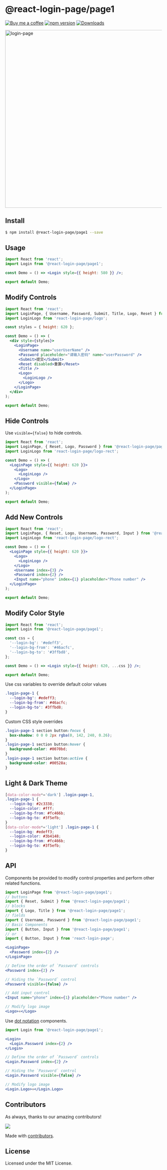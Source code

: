 # @react-login-page/page1

[![Buy me a coffee](https://img.shields.io/badge/Buy%20me%20a%20coffee-048754?logo=buymeacoffee)](https://jaywcjlove.github.io/#/sponsor)
[![npm version](https://img.shields.io/npm/v/@react-login-page/page1.svg)](https://www.npmjs.com/package/@react-login-page/page1)
[![Downloads](https://img.shields.io/npm/dm/@react-login-page/page1.svg?style=flat)](https://www.npmjs.com/package/@react-login-page/page1)

<!--rehype:ignore:start-->
<a href="https://uiwjs.github.io/react-login-page">
<img width="571" alt="login-page" src="https://user-images.githubusercontent.com/1680273/233596590-5a2b7196-b9ca-4d19-bf95-75a903192ec3.png">
</a>

<!--rehype:ignore:end-->

## Install

```bash
$ npm install @react-login-page/page1 --save
```

## Usage

```jsx mdx:preview
import React from 'react';
import Login from '@react-login-page/page1';

const Demo = () => <Login style={{ height: 580 }} />;

export default Demo;
```

## Modify Controls

```jsx mdx:preview
import React from 'react';
import LoginPage, { Username, Password, Submit, Title, Logo, Reset } from '@react-login-page/page1';
import LoginLogo from 'react-login-page/logo';

const styles = { height: 620 };

const Demo = () => (
  <div style={styles}>
    <LoginPage>
      <Username name="userUserName" />
      <Password placeholder="请输入密码" name="userPassword" />
      <Submit>提交</Submit>
      <Reset disabled>重置</Reset>
      <Title />
      <Logo>
        <LoginLogo />
      </Logo>
    </LoginPage>
  </div>
);

export default Demo;
```

## Hide Controls

Use `visible={false}` to hide controls.

```jsx mdx:preview
import React from 'react';
import LoginPage, { Reset, Logo, Password } from '@react-login-page/page1';
import LoginLogo from 'react-login-page/logo-rect';

const Demo = () => (
  <LoginPage style={{ height: 620 }}>
    <Logo>
      <LoginLogo />
    </Logo>
    <Password visible={false} />
  </LoginPage>
);

export default Demo;
```

## Add New Controls

```jsx mdx:preview
import React from 'react';
import LoginPage, { Reset, Logo, Username, Password, Input } from '@react-login-page/page1';
import LoginLogo from 'react-login-page/logo-rect';

const Demo = () => (
  <LoginPage style={{ height: 620 }}>
    <Logo>
      <LoginLogo />
    </Logo>
    <Username index={3} />
    <Password index={2} />
    <Input name="phone" index={1} placeholder="Phone number" />
  </LoginPage>
);

export default Demo;
```

## Modify Color Style

```jsx mdx:preview
import React from 'react';
import Login from '@react-login-page/page1';

const css = {
  '--login-bg': '#edeff3',
  '--login-bg-from': '#46acfc',
  '--login-bg-to': '#3ffbd8',
};

const Demo = () => <Login style={{ height: 620, ...css }} />;

export default Demo;
```

Use css variables to override default color values

```css
.login-page-1 {
  --login-bg': #edeff3;
  --login-bg-from': #46acfc;
  --login-bg-to': #3ffbd8;
}
```

Custom CSS style overrides

```css
.login-page-1 section button:focus {
  box-shadow: 0 0 0 2px rgba(0, 142, 240, 0.26);
}
.login-page-1 section button:hover {
  background-color: #0070bd;
}
.login-page-1 section button:active {
  background-color: #00528a;
}
```

## Light & Dark Theme

```css
[data-color-mode*='dark'] .login-page-1,
.login-page-1 {
  --login-bg: #2c3338;
  --login-color: #fff;
  --login-bg-from: #fc466b;
  --login-bg-to: #3f5efb;
}
[data-color-mode*='light'] .login-page-1 {
  --login-bg: #edeff3;
  --login-color: #3b4148;
  --login-bg-from: #fc466b;
  --login-bg-to: #3f5efb;
}
```

## API

Components be provided to modify control properties and perform other related functions.

```jsx
import LoginPage from '@react-login-page/page1';
// buttons
import { Reset, Submit } from '@react-login-page/page1';
// blocks
import { Logo, Title } from '@react-login-page/page1';
// fields
import { Username, Password } from '@react-login-page/page1';
// Basic Components
import { Button, Input } from '@react-login-page/page1';
// or
import { Button, Input } from 'react-login-page';

<LoginPage>
  <Password index={2} />
</LoginPage>

// Define the order of `Password` controls
<Password index={2} />

// Hiding the `Password` control
<Password visible={false} />

// Add input control
<Input name="phone" index={1} placeholder="Phone number" />

// Modify logo image
<Logo>⚛️</Logo>
```

Use [dot notation](https://legacy.reactjs.org/docs/jsx-in-depth.html#using-dot-notation-for-jsx-type) components.

```jsx
import Login from '@react-login-page/page1';

<Login>
  <Login.Password index={2} />
</Login>

// Define the order of `Password` controls
<Login.Password index={2} />

// Hiding the `Password` control
<Login.Password visible={false} />

// Modify logo image
<Login.Logo>⚛️</Login.Logo>
```

## Contributors

As always, thanks to our amazing contributors!

<a href="https://github.com/uiwjs/react-login-page/graphs/contributors">
  <img src="https://uiwjs.github.io/react-login-page/CONTRIBUTORS.svg" />
</a>

Made with [contributors](https://github.com/jaywcjlove/github-action-contributors).

## License

Licensed under the MIT License.
